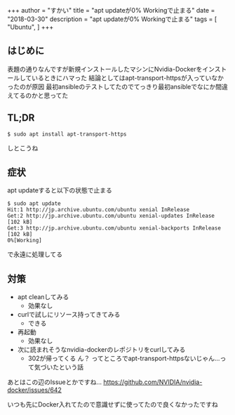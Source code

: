 +++
author = "すかい"
title = "apt updateが0% Workingで止まる"
date = "2018-03-30"
description = "apt updateが0% Workingで止まる"
tags = [
    "Ubuntu",
]
+++

## はじめに

表題の通りなんですが新規インストールしたマシンにNvidia-Dockerをインストールしているときにハマった
結論としてはapt-transport-httpsが入っていなかったのが原因
最初ansibleのテストしてたのでてっきり最初ansibleでなにか間違えてるのかと思ってた

## TL;DR

```
$ sudo apt install apt-transport-https
```

しとこうね

## 症状

apt updateすると以下の状態で止まる

```
$ sudo apt update
Hit:1 http://jp.archive.ubuntu.com/ubuntu xenial InRelease
Get:2 http://jp.archive.ubuntu.com/ubuntu xenial-updates InRelease [102 kB]
Get:3 http://jp.archive.ubuntu.com/ubuntu xenial-backports InRelease [102 kB]
0%[Working]
```

で永遠に処理してる

## 対策

- apt cleanしてみる
  - 効果なし
- curlで試しにリソース持ってきてみる
  - できる
- 再起動
  - 効果なし
- 次に読まれそうなnvidia-dockerのレポジトリをcurlしてみる
  - 302が帰ってくる
  ん？
  ってところでapt-transport-httpsないじゃん…って気づいたという話

あとはこの辺のIssueとかですね…
https://github.com/NVIDIA/nvidia-docker/issues/642

いつも先にDocker入れてたので意識せずに使ってたので良くなかったですね
